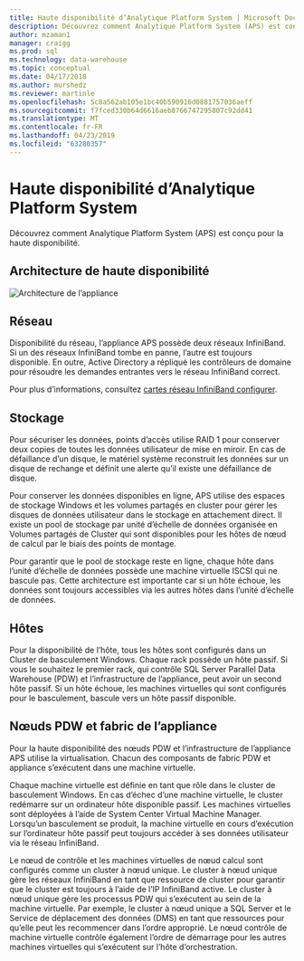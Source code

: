 ```yaml
---
title: Haute disponibilité d’Analytique Platform System | Microsoft Docs
description: Découvrez comment Analytique Platform System (APS) est conçu pour la haute disponibilité.
author: mzaman1
manager: craigg
ms.prod: sql
ms.technology: data-warehouse
ms.topic: conceptual
ms.date: 04/17/2018
ms.author: murshedz
ms.reviewer: martinle
ms.openlocfilehash: 5c8a562ab105e1bc40b590916d0881757036aeff
ms.sourcegitcommit: f7fced330b64d6616aeb8766747295807c92dd41
ms.translationtype: MT
ms.contentlocale: fr-FR
ms.lasthandoff: 04/23/2019
ms.locfileid: "63280357"
---
```

# <a name="analytics-platform-system-high-availability"></a>Haute disponibilité d’Analytique Platform System
Découvrez comment Analytique Platform System (APS) est conçu pour la haute disponibilité.  
  
## <a name="high-availability-architecture"></a>Architecture de haute disponibilité  
![Architecture de l’appliance](media/appliance-architecture.png "architecture de l’Appliance")  
  
## <a name="network"></a>Réseau  
Disponibilité du réseau, l’appliance APS possède deux réseaux InfiniBand. Si un des réseaux InfiniBand tombe en panne, l’autre est toujours disponible. En outre, Active Directory a répliqué les contrôleurs de domaine pour résoudre les demandes entrantes vers le réseau InfiniBand correct.  
  
Pour plus d’informations, consultez [cartes réseau InfiniBand configurer](configure-infiniband-network-adapters.md).  
  
## <a name="storage"></a>Stockage  
Pour sécuriser les données, points d’accès utilise RAID 1 pour conserver deux copies de toutes les données utilisateur de mise en miroir. En cas de défaillance d’un disque, le matériel système reconstruit les données sur un disque de rechange et définit une alerte qu’il existe une défaillance de disque.  
  
Pour conserver les données disponibles en ligne, APS utilise des espaces de stockage Windows et les volumes partagés en cluster pour gérer les disques de données utilisateur dans le stockage en attachement direct. Il existe un pool de stockage par unité d’échelle de données organisée en Volumes partagés de Cluster qui sont disponibles pour les hôtes de nœud de calcul par le biais des points de montage.  
  
Pour garantir que le pool de stockage reste en ligne, chaque hôte dans l’unité d’échelle de données possède une machine virtuelle ISCSI qui ne bascule pas. Cette architecture est importante car si un hôte échoue, les données sont toujours accessibles via les autres hôtes dans l’unité d’échelle de données.  
  
## <a name="hosts"></a>Hôtes  
Pour la disponibilité de l’hôte, tous les hôtes sont configurés dans un Cluster de basculement Windows. Chaque rack possède un hôte passif. Si vous le souhaitez le premier rack, qui contrôle SQL Server Parallel Data Warehouse (PDW) et l’infrastructure de l’appliance, peut avoir un second hôte passif. Si un hôte échoue, les machines virtuelles qui sont configurés pour le basculement, bascule vers un hôte passif disponible.  
  
## <a name="pdw-nodes-and-appliance-fabric"></a>Nœuds PDW et fabric de l’appliance  
Pour la haute disponibilité des nœuds PDW et l’infrastructure de l’appliance APS utilise la virtualisation. Chacun des composants de fabric PDW et appliance s’exécutent dans une machine virtuelle.  
  
Chaque machine virtuelle est définie en tant que rôle dans le cluster de basculement Windows. En cas d’échec d’une machine virtuelle, le cluster redémarre sur un ordinateur hôte disponible passif. Les machines virtuelles sont déployées à l’aide de System Center Virtual Machine Manager. Lorsqu’un basculement se produit, la machine virtuelle en cours d’exécution sur l’ordinateur hôte passif peut toujours accéder à ses données utilisateur via le réseau InfiniBand.  
  
Le nœud de contrôle et les machines virtuelles de nœud calcul sont configurés comme un cluster à nœud unique. Le cluster à nœud unique gère les réseaux InfiniBand en tant que ressource de cluster pour garantir que le cluster est toujours à l’aide de l’IP InfiniBand active. Le cluster à nœud unique gère les processus PDW qui s’exécutent au sein de la machine virtuelle. Par exemple, le cluster à nœud unique a SQL Server et le Service de déplacement des données (DMS) en tant que ressources pour qu’elle peut les recommencer dans l’ordre approprié. Le nœud contrôle de machine virtuelle contrôle également l’ordre de démarrage pour les autres machines virtuelles qui s’exécutent sur l’hôte d’orchestration.  
  
